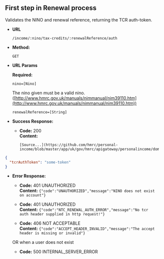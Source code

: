 First step in Renewal process
----
  Validates the NINO and renewal reference, returning the TCR auth-token.
  
* **URL**

  `/income/:nino/tax-credits/:renewalReference/auth`

* **Method:**
  
  `GET`
  
*  **URL Params**

   **Required:**
 
   `nino=[Nino]`
   
   The nino given must be a valid nino. ([http://www.hmrc.gov.uk/manuals/nimmanual/nim39110.htm](http://www.hmrc.gov.uk/manuals/nimmanual/nim39110.htm))

   `renewalReference=[String]`

* **Success Response:**

  * **Code:** 200 <br />
    **Content:** 

        [Source...](https://github.com/hmrc/personal-income/blob/master/app/uk/gov/hmrc/apigateway/personalincome/domain/Renewals.scala#L33)

```json
{
  "tcrAuthToken": "some-token"
}
```
 
* **Error Response:**


  * **Code:** 401 UNAUTHORIZED <br />
    **Content:** `{"code":"UNAUTHORIZED","message":"NINO does not exist on account"}`

  * **Code:** 401 UNAUTHORIZED <br />
    **Content:** `{"code":"NTC_RENEWAL_AUTH_ERROR","message":"No tcr auth header supplied in http request!"}`

  * **Code:** 406 NOT ACCEPTABLE <br />
    **Content:** `{"code":"ACCEPT_HEADER_INVALID","message":"The accept header is missing or invalid"}`

  OR when a user does not exist

  * **Code:** 500 INTERNAL_SERVER_ERROR <br />


